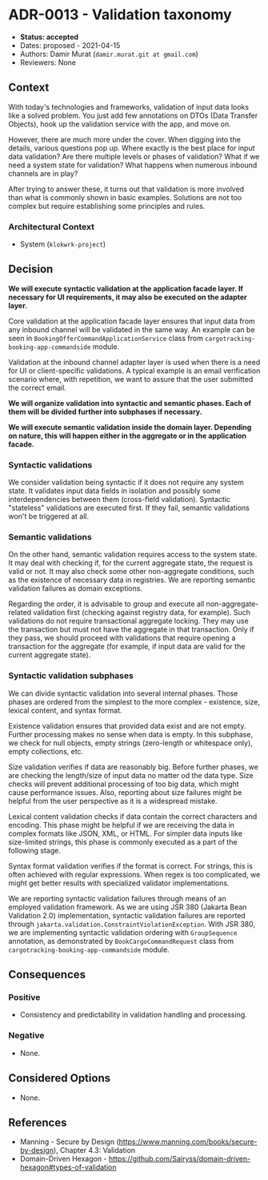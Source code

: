 # ADR-0013 - Validation taxonomy
* **Status: accepted**
* Dates: proposed - 2021-04-15
* Authors: Damir Murat (`damir.murat.git at gmail.com`)
* Reviewers: None

## Context
With today's technologies and frameworks, validation of input data looks like a solved problem. You just add few annotations on DTOs (Data Transfer Objects), hook up the validation service with the
app, and move on.

However, there are much more under the cover. When digging into the details, various questions pop up. Where exactly is the best place for input data validation? Are there multiple levels or phases
of validation? What if we need a system state for validation? What happens when numerous inbound channels are in play?

After trying to answer these, it turns out that validation is more involved than what is commonly shown in basic examples. Solutions are not too complex but require establishing some principles and
rules.

### Architectural Context
* System (`klokwrk-project`)

## Decision
**We will execute syntactic validation at the application facade layer. If necessary for UI requirements, it may also be executed on the adapter layer.**

Core validation at the application facade layer ensures that input data from any inbound channel will be validated in the same way. An example can be seen in `BookingOfferCommandApplicationService`
class from `cargotracking-booking-app-commandside` module.

Validation at the inbound channel adapter layer is used when there is a need for UI or client-specific validations. A typical example is an email verification scenario where, with repetition, we want
to assure that the user submitted the correct email.

**We will organize validation into syntactic and semantic phases. Each of them will be divided further into subphases if necessary.**

**We will execute semantic validation inside the domain layer. Depending on nature, this will happen either in the aggregate or in the application facade.**

### Syntactic validations
We consider validation being syntactic if it does not require any system state. It validates input data fields in isolation and possibly some interdependencies between them (cross-field validation).
Syntactic "stateless" validations are executed first. If they fail, semantic validations won't be triggered at all.

### Semantic validations
On the other hand, semantic validation requires access to the system state. It may deal with checking if, for the current aggregate state, the request is valid or not. It may also check some other
non-aggregate conditions, such as the existence of necessary data in registries. We are reporting semantic validation failures as domain exceptions.

Regarding the order, it is advisable to group and execute all non-aggregate-related validation first (checking against registry data, for example). Such validations do not require transactional
aggregate locking. They may use the transaction but must not have the aggregate in that transaction. Only if they pass, we should proceed with validations that require opening a transaction for the
aggregate (for example, if input data are valid for the current aggregate state).

### Syntactic validation subphases
We can divide syntactic validation into several internal phases. Those phases are ordered from the simplest to the more complex - existence, size, lexical content, and syntax format.

Existence validation ensures that provided data exist and are not empty. Further processing makes no sense when data is empty. In this subphase, we check for null objects, empty strings (zero-length
or whitespace only), empty collections, etc.

Size validation verifies if data are reasonably big. Before further phases, we are checking the length/size of input data no matter od the data type. Size checks will prevent additional processing of
too big data, which might cause performance issues. Also, reporting about size failures might be helpful from the user perspective as it is a widespread mistake.

Lexical content validation checks if data contain the correct characters and encoding. This phase might be helpful if we are receiving the data in complex formats like JSON, XML, or HTML. For simpler
data inputs like size-limited strings, this phase is commonly executed as a part of the following stage.

Syntax format validation verifies if the format is correct. For strings, this is often achieved with regular expressions. When regex is too complicated, we might get better results with specialized
validator implementations.

We are reporting syntactic validation failures through means of an employed validation framework. As we are using JSR 380 (Jakarta Bean Validation 2.0) implementation, syntactic validation failures
are reported through `jakarta.validation.ConstraintViolationException`. With JSR 380, we are implementing syntactic validation ordering with `GroupSequence` annotation, as demonstrated by
`BookCargoCommandRequest` class from `cargotracking-booking-app-commandside` module.

## Consequences
### Positive
- Consistency and predictability in validation handling and processing.

### Negative
- None.

## Considered Options
- None.

## References
- Manning - Secure by Design (https://www.manning.com/books/secure-by-design), Chapter 4.3: Validation
- Domain-Driven Hexagon - https://github.com/Sairyss/domain-driven-hexagon#types-of-validation

